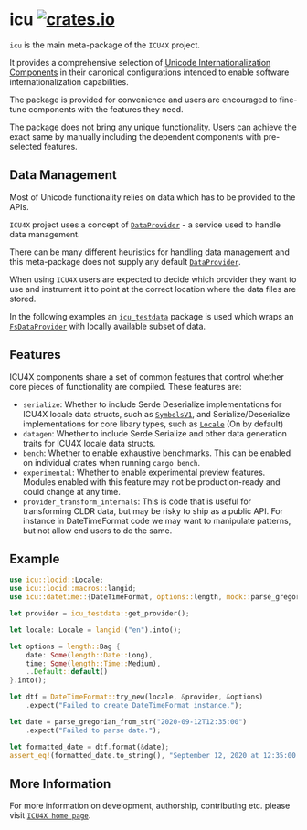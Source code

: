 # icu [![crates.io](https://img.shields.io/crates/v/icu)](https://crates.io/crates/icu)

`icu` is the main meta-package of the `ICU4X` project.

It provides a comprehensive selection of
[Unicode Internationalization Components](http://site.icu-project.org/)
in their canonical configurations intended to enable software
internationalization capabilities.

The package is provided for convenience and users are encouraged
to fine-tune components with the features they need.

The package does not bring any unique functionality. Users
can achieve the exact same by manually including the dependent
components with pre-selected features.

## Data Management

Most of Unicode functionality relies on data which has to be provided
to the APIs.

`ICU4X` project uses a concept of [`DataProvider`] - a service used to
handle data management.

There can be many different heuristics for handling data management and
this meta-package does not supply any default [`DataProvider`].

When using `ICU4X` users are expected to decide which provider they want to use
and instrument it to point at the correct location where the data files are stored.

In the following examples an [`icu_testdata`] package is used which wraps
an [`FsDataProvider`] with locally available subset of data.

## Features

ICU4X components share a set of common features that control whether core pieces of
functionality are compiled. These features are:

- `serialize`: Whether to include Serde Deserialize implementations for
  ICU4X locale data structs, such as [`SymbolsV1`], and Serialize/Deserialize implementations
  for core libary types, such as [`Locale`] (On by default)
- `datagen`: Whether to include Serde Serialize and other data generation traits for ICU4X locale data structs.
- `bench`: Whether to enable exhaustive benchmarks. This can be enabled on individual crates
  when running `cargo bench`.
- `experimental`: Whether to enable experimental preview features. Modules enabled with
  this feature may not be production-ready and could change at any time.
- `provider_transform_internals`: This is code that is useful for transforming CLDR data, but
  may be risky to ship as a public API. For instance in DateTimeFormat code we may want to
  manipulate patterns, but not allow end users to do the same.

## Example

```rust
use icu::locid::Locale;
use icu::locid::macros::langid;
use icu::datetime::{DateTimeFormat, options::length, mock::parse_gregorian_from_str};

let provider = icu_testdata::get_provider();

let locale: Locale = langid!("en").into();

let options = length::Bag {
    date: Some(length::Date::Long),
    time: Some(length::Time::Medium),
    ..Default::default()
}.into();

let dtf = DateTimeFormat::try_new(locale, &provider, &options)
    .expect("Failed to create DateTimeFormat instance.");

let date = parse_gregorian_from_str("2020-09-12T12:35:00")
    .expect("Failed to parse date.");

let formatted_date = dtf.format(&date);
assert_eq!(formatted_date.to_string(), "September 12, 2020 at 12:35:00 PM");
```

[`DataProvider`]: ../icu_provider/prelude/trait.DataProvider.html
[`FsDataProvider`]: ../icu_provider_fs/struct.FsDataProvider.html
[`icu_testdata`]: ../icu_testdata/index.html
[`Locale`]: crate::locid::Locale
[`SymbolsV1`]: crate::decimal::provider::DecimalSymbolsV1

## More Information

For more information on development, authorship, contributing etc. please visit [`ICU4X home page`](https://github.com/unicode-org/icu4x).
